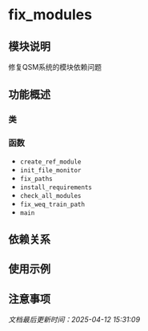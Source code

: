 # fix_modules

## 模块说明
修复QSM系统的模块依赖问题

## 功能概述

### 类


### 函数

- `create_ref_module`
- `init_file_monitor`
- `fix_paths`
- `install_requirements`
- `check_all_modules`
- `fix_weq_train_path`
- `main`

## 依赖关系

## 使用示例

## 注意事项

*文档最后更新时间：2025-04-12 15:31:09*
